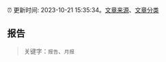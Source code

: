 :alarm_clock: 更新时间: 2023-10-21 15:35:34。[文章来源](/README.md)、[文章分类](/TAGS.md)

## 报告


> 关键字：`报告`、`月报`



